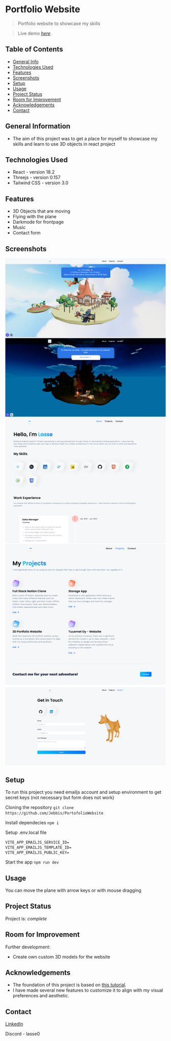 # Portfolio Website
> Portfolio website to showcase my skills 

> Live demo [_here_](https://lassehamalainen.fi//). <!-- If you have the project hosted somewhere, include the link here. -->

## Table of Contents
* [General Info](#general-information)
* [Technologies Used](#technologies-used)
* [Features](#features)
* [Screenshots](#screenshots)
* [Setup](#setup)
* [Usage](#usage)
* [Project Status](#project-status)
* [Room for Improvement](#room-for-improvement)
* [Acknowledgements](#acknowledgements)
* [Contact](#contact)
<!-- * [License](#license) -->


## General Information
- The aim of this project was to get a place for myself to showcase my skills and learn to use 3D objects in react project
<!-- You don't have to answer all the questions - just the ones relevant to your project. -->


## Technologies Used
- React - version 18.2
- Threejs - version 0.157
- Tailwind CSS - version 3.0


## Features
- 3D Objects that are moving
- Flying with the plane
- Darkmode for frontpage
- Music
- Contact form

## Screenshots
![Example screenshot](./img/Front.png)
![Example screenshot](./img/darkPop.png)
![Example screenshot](./img/About.png)
![Example screenshot](./img/Projects.png)
![Example screenshot](./img/Contact.png)
<!-- add img folder to root where readme file is located  -->


## Setup
To run this project you need emailjs account and setup environment to get secret keys (not necessary but form does not work)

Cloning the repository `git clone https://github.com/Jebbis/PortofolioWebsite`

Install dependecies `npm i`

Setup .env.local file 
```
VITE_APP_EMAILJS_SERVICE_ID=
VITE_APP_EMAILJS_TEMPLATE_ID=
VITE_APP_EMAILJS_PUBLIC_KEY=
```

Start the app `npm run dev`


## Usage
You can move the plane with arrow keys or with mouse dragging


## Project Status
Project is:  _complete_


## Room for Improvement

Further development:
- Create own custom 3D models for the website


## Acknowledgements
- The foundation of this project is based on [this tutorial](https://www.youtube.com/watch?v=FkowOdMjvYo).
- I have made several new features to customize it to align with my visual preferences and aesthetic.

## Contact
[LinkedIn](https://www.linkedin.com/in/lasse-h%C3%A4m%C3%A4l%C3%A4inen-09b869181/)

Discord - lasse0


<!-- Optional -->
<!-- ## License -->
<!-- This project is open source and available under the [... License](). -->

<!-- You don't have to include all sections - just the one's relevant to your project -->
